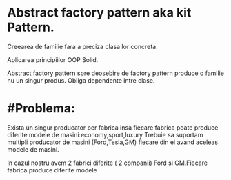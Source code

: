 Abstract factory pattern aka kit Pattern.
==================

Creearea de familie fara a preciza clasa lor concreta.

Aplicarea principiilor OOP Solid.

Abstract factory pattern spre deosebire de factory pattern produce o familie nu un singur produs.
Obliga dependente intre clase.

#Problema:
=====================================
Exista un singur producator per fabrica insa fiecare fabrica poate produce diferite modele de masini:economy,sport,luxury
Trebuie sa suportam  multipli producator de masini (Ford,Tesla,GM) fiecare din ei avand aceleas modele de masini.

In cazul nostru avem 2 fabrici diferite  ( 2 companii) Ford si GM.Fiecare fabrica produce diferite modele 





